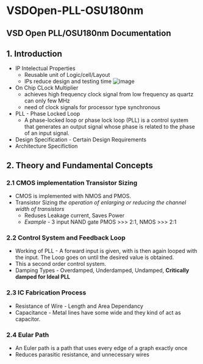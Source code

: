 # VSDOpen-PLL-OSU180nm
## VSD Open PLL/OSU180nm Documentation 
## 1. Introduction

* IP Intelectual Properties 
  * Reusable unit of Logic/cell/Layout
  * IPs reduce design and testing time
  ![image]()
* On Chip CLock Multiplier
  * achieves high frequency clock signal from low frequency as quartz can only few MHz
  * need of clock signals for processor type synchronous
* PLL - Phase Locked Loop
  * A phase-locked loop or phase lock loop (PLL) is a control system that generates an output signal whose phase is related to the phase of an input signal. 
* Design Specification - Certain Design Requirements 
* Architecture Specifiction

## 2. Theory and Fundamental Concepts  
### 2.1 CMOS implementation Transistor Sizing

* CMOS is implemented with NMOS and PMOS.
* Transistor Sizing *the operation of enlarging or reducing the channel width of transistors*
  * Reduses Leakage current, Saves Power
  * *Example* - 3 input NAND gate PMOS >>> 2:1, NMOS >>> 2:1

### 2.2 Control System and Feedback Loop

* Working of PLL - A forward input is given, with is then again looped with the input. The Loop goes on until the desired value is obtained.
* This a second order control system.
* Damping Types - Overdamped, Underdamped, Undamped, **Critically damped for Ideal PLL**

### 2.3 IC Fabrication Process

* Resistance of Wire - Length and Area Dependancy
* Capacitance - Metal lines have some wide and they kind of act as capacitor. 

### 2.4 Eular Path

* An Euler path is a path that uses every edge of a graph exactly once
* Reduces parasitic resistance, and unnecessary wires 

   


